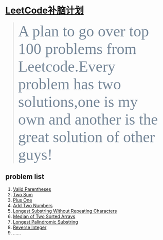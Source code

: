 # [LeetCode补脑计划](https://leetcode.com/problemset/all/)
> <font face="微软雅黑" color=lightslategray size=12>A plan to go over top 100 problems from Leetcode.Every problem has two solutions,one is my own and another is the great solution of other guys!</font>
## problem list
1. [Valid Parentheses](https://leetcode.com/problems/valid-parentheses/description/)
2. [Two Sum](https://leetcode.com/problems/two-sum/description/)
3. [Plus One](https://leetcode.com/problems/plus-one/description/)
4. [Add Two Numbers](https://leetcode.com/problems/add-two-numbers/)
5. [Longest Substring Without Repeating Characters](https://leetcode.com/problems/longest-substring-without-repeating-characters/)
6. [Median of Two Sorted Arrays  ](https://leetcode.com/problems/median-of-two-sorted-arrays)
7. [Longest Palindromic Substring](https://leetcode.com/problems/longest-palindromic-substring/description/)
8. [Reverse Integer](https://leetcode.com/problems/reverse-integer/description/)
9. ......
